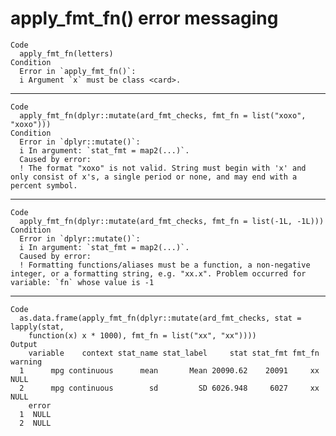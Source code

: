 # apply_fmt_fn() error messaging

    Code
      apply_fmt_fn(letters)
    Condition
      Error in `apply_fmt_fn()`:
      i Argument `x` must be class <card>.

---

    Code
      apply_fmt_fn(dplyr::mutate(ard_fmt_checks, fmt_fn = list("xoxo", "xoxo")))
    Condition
      Error in `dplyr::mutate()`:
      i In argument: `stat_fmt = map2(...)`.
      Caused by error:
      ! The format "xoxo" is not valid. String must begin with 'x' and only consist of x's, a single period or none, and may end with a percent symbol.

---

    Code
      apply_fmt_fn(dplyr::mutate(ard_fmt_checks, fmt_fn = list(-1L, -1L)))
    Condition
      Error in `dplyr::mutate()`:
      i In argument: `stat_fmt = map2(...)`.
      Caused by error:
      ! Formatting functions/aliases must be a function, a non-negative integer, or a formatting string, e.g. "xx.x". Problem occurred for variable: `fn` whose value is -1

---

    Code
      as.data.frame(apply_fmt_fn(dplyr::mutate(ard_fmt_checks, stat = lapply(stat,
        function(x) x * 1000), fmt_fn = list("xx", "xx"))))
    Output
        variable    context stat_name stat_label     stat stat_fmt fmt_fn warning
      1      mpg continuous      mean       Mean 20090.62    20091     xx    NULL
      2      mpg continuous        sd         SD 6026.948     6027     xx    NULL
        error
      1  NULL
      2  NULL

